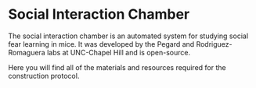 # Social Interaction Chamber
The social interaction chamber is an automated system for studying social fear learning in mice. 
It was developed by the Pegard and Rodriguez-Romaguera labs at UNC-Chapel Hill and is open-source.

Here you will find all of the materials and resources required for the construction protocol. 


